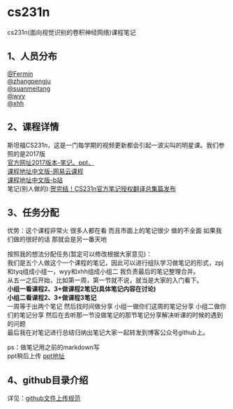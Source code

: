 # cs231n
cs231n(面向视觉识别的卷积神经网络)课程笔记

## 1、人员分布
[@Fermin]()  
[@zhangpengju](https://github.com/zharthur)  
[@suanmeitang](https://github.com/suanmeitang1)  
[@wyy](https://github.com/WYY1996)  
[@xhh](https://github.com/tjp-xhh)  

## 2、课程详情
斯坦福CS231n，这是一门每学期的视频更新都会引起一波尖叫的明星课。我们参照的是2017版  
[官方网址2017版本-笔记、ppt、](http://cs231n.stanford.edu/2017/syllabus)  
[课程地址中文版-网易云课程](https://study.163.com/note/noteIndex.htm?id=1004697005&type=0)  
[课程地址中文版-b站](https://space.bilibili.com/216720985/channel/detail?cid=32406)  
笔记(别人做的):[贺完结！CS231n官方笔记授权翻译总集篇发布](https://zhuanlan.zhihu.com/p/21930884)

## 3、任务分配
优势：这个课程非常火 很多人都在看 而且市面上的笔记很少 做的不全面 如果我们做的很好的话 那就会是另一番天地

按照我的想法分配任务(暂定可以修改根据大家意见)：  
我们是五个人做这个一个课程的笔记，因此可以进行组队学习做笔记的形式，zpj和tyq组成小组一，wyy和xhh组成小组二 我负责最后的笔记整理合并。  
从五一之后开始，比如第一周，第一节就不说，就当是大家的入门看下。  
**小组一看课程2、3+做课程2笔记(具体笔记内容在讨论)**  
**小组二看课程2、3+做课程3笔记**  
一周等于出两个笔记 然后找时间做分享 小组一做你们这周的笔记分享
小组二做你们的笔记分享 然后在去听那一节没做笔记的那节笔记分享解决听课的时候的遇到的问题  
最后我在对笔记进行总结归纳出笔记大家一起转发到博客公众号github上。

ps：做笔记用之前的markdown写  
ppt稍后上传
[ppt地址](http://cs231n.stanford.edu/slides/2017/)

## 4、github目录介绍
详见：[github文件上传规范](https://github.com/aimi-cn/git_md_learning/blob/master/git_learning/github%E6%96%87%E4%BB%B6%E4%B8%8A%E4%BC%A0%E8%A7%84%E8%8C%8319046.md)

